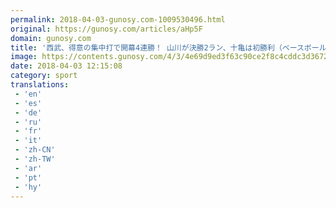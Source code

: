 ```yaml
---
permalink: 2018-04-03-gunosy.com-1009530496.html
original: https://gunosy.com/articles/aHp5F
domain: gunosy.com
title: '西武、得意の集中打で開幕4連勝！ 山川が決勝2ラン、十亀は初勝利（ベースボールキング） - グノシー'
image: https://contents.gunosy.com/4/3/4e69d9ed3f63c90ce2f8c4cddc3d3672_content.jpg
date: 2018-04-03 12:15:08
category: sport
translations: 
 - 'en'
 - 'es'
 - 'de'
 - 'ru'
 - 'fr'
 - 'it'
 - 'zh-CN'
 - 'zh-TW'
 - 'ar'
 - 'pt'
 - 'hy'
---
```


